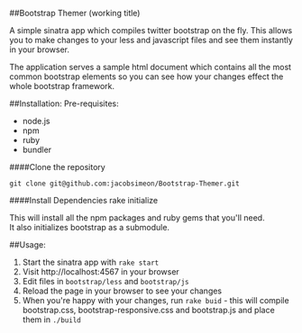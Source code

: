 ##Bootstrap Themer (working title)

A simple sinatra app which compiles twitter bootstrap on the fly.
This allows you to make changes to your less and javascript 
files and see them instantly in your browser.

The application serves a sample html document which contains all the most common bootstrap elements 
so you can see how your changes effect the whole bootstrap framework.

##Installation:
Pre-requisites:
 - node.js
 - npm
 - ruby
 - bundler

####Clone the repository

    git clone git@github.com:jacobsimeon/Bootstrap-Themer.git

####Install Dependencies
    rake initialize

This will install all the npm packages and ruby gems that you'll need.  
It also initializes bootstrap as a submodule.

##Usage:
  1. Start the sinatra app with `rake start`
  2. Visit http://localhost:4567 in your browser
  3. Edit files in `bootstrap/less` and `bootstrap/js`
  4. Reload the page in your browser to see your changes
  5. When you're happy with your changes, run `rake buid`
    - this will compile bootstrap.css, bootstrap-responsive.css and bootstrap.js and place them in `./build`
